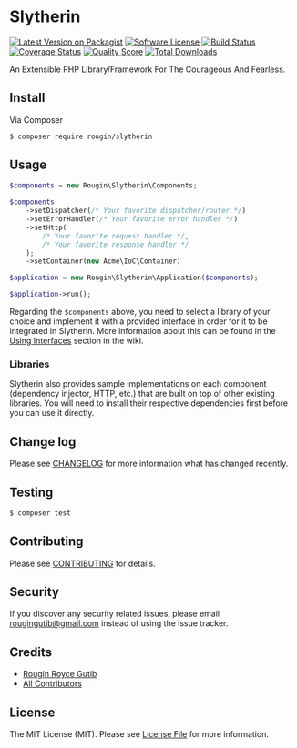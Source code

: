 # Slytherin

[![Latest Version on Packagist][ico-version]][link-packagist]
[![Software License][ico-license]](LICENSE.md)
[![Build Status][ico-travis]][link-travis]
[![Coverage Status][ico-scrutinizer]][link-scrutinizer]
[![Quality Score][ico-code-quality]][link-code-quality]
[![Total Downloads][ico-downloads]][link-downloads]

An Extensible PHP Library/Framework For The Courageous And Fearless.

## Install

Via Composer

``` bash
$ composer require rougin/slytherin
```

## Usage

``` php
$components = new Rougin\Slytherin\Components;

$components
    ->setDispatcher(/* Your favorite dispatcher/router */)
    ->setErrorHandler(/* Your favorite error handler */)
    ->setHttp(
    	/* Your favorite request handler */,
    	/* Your favorite response handler */
    );
    ->setContainer(new Acme\IoC\Container)

$application = new Rougin\Slytherin\Application($components);

$application->run();
```

Regarding the ```$components``` above, you need to select a library of your choice and implement it with a provided interface in order for it to be integrated in Slytherin. More information about this can be found in the [Using Interfaces](https://github.com/rougin/slytherin/wiki/Using-Interfaces) section in the wiki.

### Libraries

Slytherin also provides sample implementations on each component (dependency injector, HTTP, etc.) that are built on top of other existing libraries. You will need to install their respective dependencies first before you can use it directly.

## Change log

Please see [CHANGELOG](CHANGELOG.md) for more information what has changed recently.

## Testing

``` bash
$ composer test
```

## Contributing

Please see [CONTRIBUTING](CONTRIBUTING.md) for details.

## Security

If you discover any security related issues, please email rougingutib@gmail.com instead of using the issue tracker.

## Credits

- [Rougin Royce Gutib][link-author]
- [All Contributors][link-contributors]

## License

The MIT License (MIT). Please see [License File](LICENSE.md) for more information.

[ico-version]: https://img.shields.io/packagist/v/rougin/slytherin.svg?style=flat-square
[ico-license]: https://img.shields.io/badge/license-MIT-brightgreen.svg?style=flat-square
[ico-travis]: https://img.shields.io/travis/rougin/slytherin/master.svg?style=flat-square
[ico-scrutinizer]: https://img.shields.io/scrutinizer/coverage/g/rougin/slytherin.svg?style=flat-square
[ico-code-quality]: https://img.shields.io/scrutinizer/g/rougin/slytherin.svg?style=flat-square
[ico-downloads]: https://img.shields.io/packagist/dt/rougin/slytherin.svg?style=flat-square

[link-packagist]: https://packagist.org/packages/rougin/slytherin
[link-travis]: https://travis-ci.org/rougin/slytherin
[link-scrutinizer]: https://scrutinizer-ci.com/g/rougin/slytherin/code-structure
[link-code-quality]: https://scrutinizer-ci.com/g/rougin/slytherin
[link-downloads]: https://packagist.org/packages/rougin/slytherin
[link-author]: https://github.com/rougin
[link-contributors]: ../../contributors
